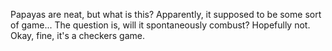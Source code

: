 Papayas are neat, but what is this?
Apparently, it supposed to be some sort of game...
The question is, will it spontaneously combust?
Hopefully not.
Okay, fine, it's a checkers game.